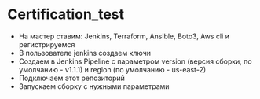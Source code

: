 # Certification_test
- На мастер ставим:
    Jenkins,
    Terraform,
    Ansible,
    Boto3,
    Aws cli и регистрируемся
- В пользователе jenkins создаем ключи
- Создаем в Jenkins Pipeline c параметром version (версия сборки, по умолчанию - v1.1.1) и region (по умолчанию - us-east-2)
- Подключаем этот репозиторий
- Запускаем сборку с нужными параметрами
